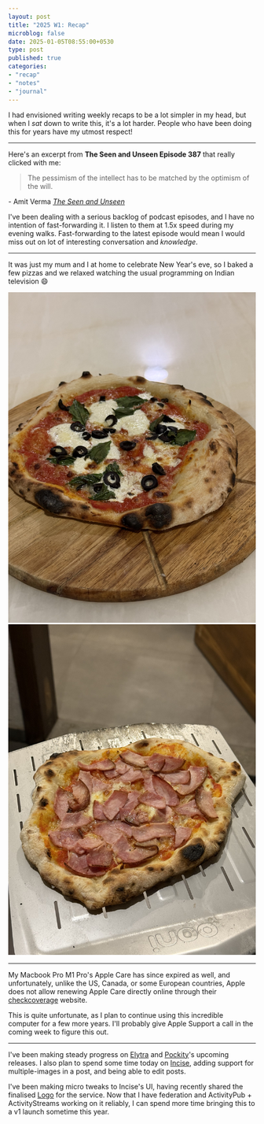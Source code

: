 ```yaml
---
layout: post
title: "2025 W1: Recap"
microblog: false
date: 2025-01-05T08:55:00+0530
type: post
published: true
categories:
- "recap"
- "notes"
- "journal"
---
```


I had envisioned writing weekly recaps to be a lot simpler in my head, but when I *sat* down to write this, it's a lot harder. People who have been doing this for years have my utmost respect! 

---

Here's an excerpt from **The Seen and Unseen Episode 387** that really clicked with me:
<blockquote cite="https://seenunseen.in/episodes/2024/6/24/episode-387-the-life-and-times-of-the-indian-economy/">
The pessimism of the intellect has to be matched by the optimism of the will. 
</blockquote>
<p>- Amit Verma <cite><a href="https://seenunseen.in/episodes/2024/6/24/episode-387-the-life-and-times-of-the-indian-economy/" target="_blank">The Seen and Unseen</a></cite></p>

I've been dealing with a serious backlog of podcast episodes, and I have no intention of fast-forwarding it. I listen to them at 1.5ⅹ speed during my evening walks. Fast-forwarding to the latest episode would mean I would miss out on lot of interesting conversation and *knowledge*.

---

It was just my mum and I at home to celebrate New Year's eve, so I baked a few pizzas and we relaxed watching the usual programming on Indian television 😄

![My take on a neopolitan pizza](/assets/posts/2025/01/IMG_1226.jpeg)
![My personal favourite: Ham and pecerino](/assets/posts/2025/01/IMG_1227.jpeg)

---

My Macbook Pro M1 Pro's Apple Care has since expired as well, and unfortunately, unlike the US, Canada, or some European countries, Apple does not allow renewing Apple Care directly online through their [checkcoverage](https://checkcoverage.apple.com) website. 

This is quite unfortunate, as I plan to continue using this incredible computer for a few more years. I'll probably give Apple Support a call in the coming week to figure this out. 

---

I've been making steady progress on [Elytra](https://elytra.app) and [Pockity](https://pockity.app)'s upcoming releases. I also plan to spend some time today on [Incise](https://incise.app), adding support for multiple-images in a post, and being able to edit posts. 

I've been making micro tweaks to Incise's UI, having recently shared the finalised [Logo](https://incise.app/posts/16) for the service. Now that I have federation and ActivityPub + ActivityStreams working on it reliably, I can spend more time bringing this to a v1 launch sometime this year. 

